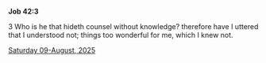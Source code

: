 **Job 42:3**

3 Who is he that hideth counsel without knowledge? therefore have I uttered that I understood not; things too wonderful for me, which I knew not.

[Saturday 09-August, 2025](https://getbible.life/kjv/Job/42/3)
